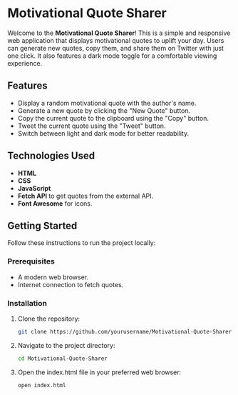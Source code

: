 # Motivational Quote Sharer

Welcome to the **Motivational Quote Sharer**! This is a simple and responsive web application that displays motivational quotes to uplift your day. Users can generate new quotes, copy them, and share them on Twitter with just one click. It also features a dark mode toggle for a comfortable viewing experience.

## Features

- Display a random motivational quote with the author's name.
- Generate a new quote by clicking the "New Quote" button.
- Copy the current quote to the clipboard using the "Copy" button.
- Tweet the current quote using the "Tweet" button.
- Switch between light and dark mode for better readability.

## Technologies Used

- **HTML**
- **CSS**
- **JavaScript**
- **Fetch API** to get quotes from the external API.
- **Font Awesome** for icons.

## Getting Started

Follow these instructions to run the project locally:

### Prerequisites

- A modern web browser.
- Internet connection to fetch quotes.

### Installation

1. Clone the repository:

   ```bash
   git clone https://github.com/yourusername/Motivational-Quote-Sharer.git

2. Navigate to the project directory:

   ```bash
   cd Motivational-Quote-Sharer

3. Open the index.html file in your preferred web browser:

   ```bash
   open index.html
